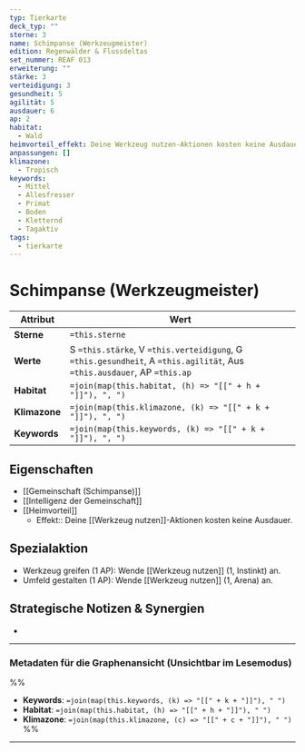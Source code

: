 ```yaml
---
typ: Tierkarte
deck_typ: ""
sterne: 3
name: Schimpanse (Werkzeugmeister)
edition: Regenwälder & Flussdeltas
set_nummer: REAF 013
erweiterung: ""
stärke: 3
verteidigung: 3
gesundheit: 5
agilität: 5
ausdauer: 6
ap: 2
habitat:
  - Wald
heimvorteil_effekt: Deine Werkzeug nutzen-Aktionen kosten keine Ausdauer.
anpassungen: []
klimazone:
  - Tropisch
keywords:
  - Mittel
  - Allesfresser
  - Primat
  - Boden
  - Kletternd
  - Tagaktiv
tags:
  - tierkarte
---
```


# Schimpanse (Werkzeugmeister)

| Attribut | Wert |
|---|---|
| **Sterne** | `=this.sterne` |
| **Werte** | S `=this.stärke`, V `=this.verteidigung`, G `=this.gesundheit`, A `=this.agilität`, Aus `=this.ausdauer`, AP `=this.ap` |
| **Habitat** | `=join(map(this.habitat, (h) => "[[" + h + "]]"), ", ")` |
| **Klimazone**| `=join(map(this.klimazone, (k) => "[[" + k + "]]"), ", ")` |
| **Keywords** | `=join(map(this.keywords, (k) => "[[" + k + "]]"), ", ")` |

## Eigenschaften

- [[Gemeinschaft (Schimpanse)]]
- [[Intelligenz der Gemeinschaft]]
- [[Heimvorteil]]
	- Effekt:: Deine [[Werkzeug nutzen]]-Aktionen kosten keine Ausdauer.


## Spezialaktion

- Werkzeug greifen (1 AP): Wende [[Werkzeug nutzen]] (1, Instinkt) an.
- Umfeld gestalten (1 AP): Wende [[Werkzeug nutzen]] (1, Arena) an.

## Strategische Notizen & Synergien

-

---
### Metadaten für die Graphenansicht (Unsichtbar im Lesemodus)
%%
- **Keywords**: `=join(map(this.keywords, (k) => "[[" + k + "]]"), " ")`
- **Habitat**: `=join(map(this.habitat, (h) => "[[" + h + "]]"), " ")`
- **Klimazone**: `=join(map(this.klimazone, (c) => "[[" + c + "]]"), " ")`
%%
---